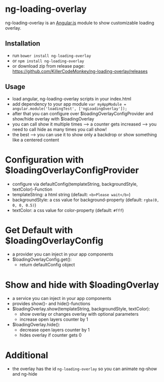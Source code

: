 # ng-loading-overlay
ng-loading-overlay is an [Angular.js](http://angularjs.org/) module to show customizable loading overlay.

## Installation
- run `bower install ng-loading-overlay`
- or `npm install ng-loading-overlay`
- or download zip from release page: https://github.com/KillerCodeMonkey/ng-loading-overlay/releases

## Usage
- load angular, ng-loading-overlay scripts in your index.html
- add dependency to your app module `var myAppModule = angular.module('loadingTest', ['ngLoadingOverlay']);`
- after that you can configure over $loadingOverlayConfigProvider and show/hide overlay with $loadingOverlay
- you can call show it multiple times --> a counter gets increased --> you need to call hide as many times you call show!
- the best --> you can use it to show only a backdrop or show something like a centered content

Configuration with $loadingOverlayConfigProvider
================================================
- configure via defaultConfig(templateString, backgroundStyle, textColor)-Function
- templateString: a html string (default: `<b>Please wait</b>`)
- backgroundStyle: a css value for background-property (default: `rgba(0, 0, 0, 0.5)`)
- textColor: a css value for color-property (default: `#fff`)

Get Default with $loadingOverlayConfig
======================================
- a provider you can inject in your app components
- $loadingOverlayConfig.get():
  - return defaultConfig object

Show and hide with $loadingOverlay
==================================
- a service you can inject in your app components
- provides show()- and hide()-functions
- $loadingOverlay.show(templateString, backgroundStyle, textColor):
  - show overlay or changes overlay with optional parameters
  - increase open layers counter by 1
- $loadingOverlay.hide():
  - decrease open layers counter by 1
  - hides overlay if counter gets 0

 Additional
 ==========
 - the overlay has the id `ng-loading-overlay` so you can animate ng-show and ng-hide
